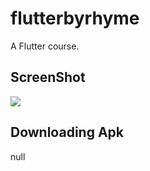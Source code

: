 # flutterbyrhyme

A  Flutter course.

## ScreenShot

<image src="../screenshot/screenshot.png"/>

## Downloading Apk

null
